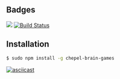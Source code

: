 ## Badges
<a href="https://codeclimate.com/github/mrchepel/backend-project-lvl1/maintainability"><img src="https://api.codeclimate.com/v1/badges/acc208bf568a116d4b2b/maintainability" /></a>
[![Build Status](https://travis-ci.org/mrchepel/backend-project-lvl1.svg?branch=master)](https://travis-ci.org/mrchepel/backend-project-lvl1)

## Installation
```sh
$ sudo npm install -g chepel-brain-games
```
[![asciicast](https://asciinema.org/a/ShiXWV5rmR1G2H2ALnAYiFbbL.svg)](https://asciinema.org/a/ShiXWV5rmR1G2H2ALnAYiFbbL)